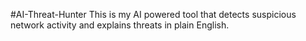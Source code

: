 #AI-Threat-Hunter
This is my AI powered tool that detects suspicious network activity and explains threats in plain English.